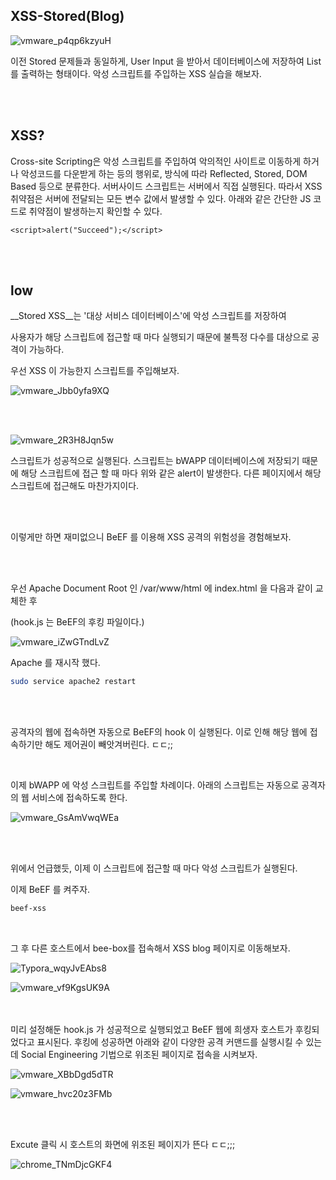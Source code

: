 ## XSS-Stored(Blog)

![vmware_p4qp6kzyuH](https://user-images.githubusercontent.com/79683414/137084132-90e89102-5479-48da-bf32-66b60bb5eb94.png)

이전 Stored 문제들과 동일하게, User Input 을 받아서 데이터베이스에 저장하여 List를 출력하는 형태이다. 악성 스크립트를 주입하는 XSS 실습을 해보자.

<br><BR>

## XSS?

Cross-site Scripting은 악성 스크립트를 주입하여 악의적인 사이트로 이동하게 하거나 악성코드를 다운받게 하는 등의 행위로, 방식에 따라 Reflected, Stored, DOM Based 등으로 분류한다. 서버사이드 스크립트는 서버에서 직접 실행된다. 따라서 XSS 취약점은 서버에 전달되는 모든 변수 값에서 발생할 수 있다. 아래와 같은 간단한 JS 코드로 취약점이 발생하는지 확인할 수 있다.

```javasc
<script>alert("Succeed");</script>
```

<br><br>

## low

__Stored XSS__는 '대상 서비스 데이터베이스'에 악성 스크립트를 저장하여

사용자가 해당 스크립트에 접근할 때 마다 실행되기 때문에 불특정 다수를 대상으로 공격이 가능하다.

우선 XSS 이 가능한지 스크립트를 주입해보자.

![vmware_Jbb0yfa9XQ](https://user-images.githubusercontent.com/79683414/137086792-03ef06e5-981f-4b11-96e2-08b68818fd1d.png)

<br><br>

![vmware_2R3H8Jqn5w](https://user-images.githubusercontent.com/79683414/137086948-a5c3e4c9-f1c6-487d-bb76-90b819885b08.png)

스크립트가 성공적으로 실행된다. 스크립트는 bWAPP 데이터베이스에 저장되기 때문에 해당 스크립트에 접근 할 때 마다 위와 같은 alert이 발생한다. 다른 페이지에서 해당 스크립트에 접근해도 마찬가지이다.

<br><br>

이렇게만 하면 재미없으니 BeEF 를 이용해 XSS 공격의 위험성을 경험해보자. 

<br><br>

우선 Apache Document Root 인 /var/www/html 에 index.html 을 다음과 같이 교체한 후

(hook.js 는 BeEF의 후킹 파일이다.)

![vmware_iZwGTndLvZ](https://user-images.githubusercontent.com/79683414/137107886-00d03129-41df-4d63-8e8f-5d8dee45acc4.png)

Apache 를 재시작 했다.

```bash
sudo service apache2 restart
```

<br><br>

공격자의 웹에 접속하면 자동으로 BeEF의 hook 이 실행된다. 이로 인해 해당 웹에 접속하기만 해도 제어권이 빼앗겨버린다. ㄷㄷ;;

<br>

이제 bWAPP 에 악성 스크립트를 주입할 차례이다. 아래의 스크립트는 자동으로 공격자의 웹 서비스에 접속하도록 한다.

![vmware_GsAmVwqWEa](https://user-images.githubusercontent.com/79683414/137109562-0b3bbad5-69d1-4005-b9f9-9c1bbfafb3f7.png)

<br><br>

위에서 언급했듯, 이제 이 스크립트에 접근할 때 마다 악성 스크립트가 실행된다.

이제 BeEF 를 켜주자.

```bash
beef-xss
```

<br>

그 후 다른 호스트에서 bee-box를 접속해서 XSS blog 페이지로 이동해보자.

![Typora_wqyJvEAbs8](https://user-images.githubusercontent.com/79683414/137110796-4b207047-7130-42e6-9a3b-eed39a64e481.png)

![vmware_vf9KgsUK9A](https://user-images.githubusercontent.com/79683414/137111426-b03f592c-0a46-4b07-95ee-134511c94575.png)

<br>

<br>
미리 설정해둔 hook.js 가 성공적으로 실행되었고 BeEF 웹에 희생자 호스트가 후킹되었다고 표시된다. 후킹에 성공하면 아래와 같이 다양한 공격 커맨드를 실행시킬 수 있는데 Social Engineering 기법으로 위조된 페이지로 접속을 시켜보자.

![vmware_XBbDgd5dTR](https://user-images.githubusercontent.com/79683414/137112181-ccd2d416-9dfc-4b16-8a2a-393847298100.png)

![vmware_hvc20z3FMb](https://user-images.githubusercontent.com/79683414/137112236-0904c448-204e-43b0-8361-c656e6dd3de6.png)

<br><br>

Excute 클릭 시 호스트의 화면에 위조된 페이지가 뜬다 ㄷㄷ;;;

![chrome_TNmDjcGKF4](https://user-images.githubusercontent.com/79683414/137112339-2e9ed175-52a8-4d4d-8b73-27db0bfae1fb.png)

